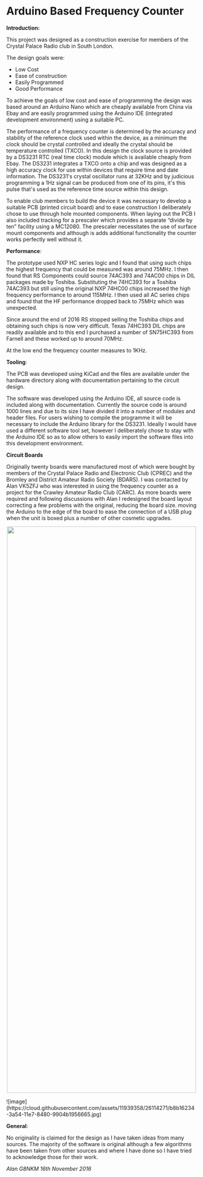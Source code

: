 # Arduino Based Frequency Counter

**Introduction:**

This project was designed as a construction exercise for members of the Crystal Palace Radio club in South London.



The design goals were:

- Low Cost
- Ease of construction
- Easily Programmed
- Good Performance

To achieve the goals of low cost and ease of programming the design was based around an Arduino Nano which are cheaply available from China via Ebay and are easily programmed using the Arduino IDE (integrated development environment) using a suitable PC.

The performance of a frequency counter is determined by the accuracy and stability of the reference clock used within the device, as a minimum the clock should be crystal controlled and ideally the crystal should be temperature controlled (TXCO). In this design the clock source is provided by a DS3231 RTC (real time clock) module which is available cheaply from Ebay. The DS3231 integrates a TXCO onto a chip and was designed as a high accuracy clock for use within devices that require time and date information. The DS3231's crystal oscillator runs at 32KHz and by judicious programming a 1Hz signal can be produced from one of its pins, it's this pulse that's used as the reference time source within this design.

To enable club members to build the device it was necessary to develop a suitable PCB (printed circuit board) and to ease construction I deliberately chose to use through hole mounted components. When laying out the PCB I also included tracking for a prescaler which provides a separate “divide by ten” facility using a MC12080. The prescaler necessitates the use of surface mount components and although is adds additional functionality the counter works perfectly well without it.

**Performance**:

The prototype used NXP HC series logic and I found that using such chips the highest frequency that could be measured was around 75MHz. I then found that RS Components could source 74AC393 and 74AC00 chips in DIL packages made by Toshiba. Substituting the 74HC393 for a Toshiba 74AC393 but still using the original NXP 74HC00 chips increased the high frequency performance to around 115MHz. I then used all AC series chips and found that the HF performance dropped back to 75MHz which was unexpected.

Since around the end of 2016 RS stopped selling the Toshiba chips and obtaining such chips is now very difficult.  Texas 74HC393 DIL chips are readily available and to this end I purchased a number of SN75HC393 from Farnell and these worked up to around 70MHz.

At the low end the frequency counter measures to 1KHz.

**Tooling**:

The PCB was developed using KiCad and the files are available under the hardware directory along with documentation pertaining to the circuit design.

The software was developed using the Arduino IDE, all source code is included along with documentation. Currently the source code is around 1000 lines and due to its size I have divided it into a number of modules and header files. For users wishing to compile the programme it will be necessary to include the Arduino library for the DS3231. Ideally I would have used a different software tool set, however I deliberately chose to stay with the Arduino IDE so as to allow others to easily import the software files into this development environment.

**Circuit Boards**

Originally twenty boards were manufactured most of which were bought by members of the Crystal Palace Radio and Electronic Club (CPREC) and the Bromley and District Amateur Radio Society (BDARS). I was contacted by Alan VK5ZFJ who was interested in using the frequency counter as a project for the Crawley Amateur Radio Club (CARC). As more boards were required and following discussions with Alan I redesigned the board layout correcting a few problems with the original, reducing the board size. moving the Arduino to the edge of the board to ease the connection of a USB plug when the unit is boxed plus a number of other cosmetic upgrades.

<p align="center">
<img src="https://cloud.githubusercontent.com/assets/11939358/26114271/b8b16234-3a54-11e7-8480-9904b1956665.jpg" width="500" height="1500"/>
</p>
![image](https://cloud.githubusercontent.com/assets/11939358/26114271/b8b16234-3a54-11e7-8480-9904b1956665.jpg)


**General**:

No originality is claimed for the design as I have taken ideas from many sources. The majority of the software is original although a few algorithms have been taken from other sources and where I have done so I have tried to acknowledge those for their work.

*Alan
G8NKM 16th November 2016*
